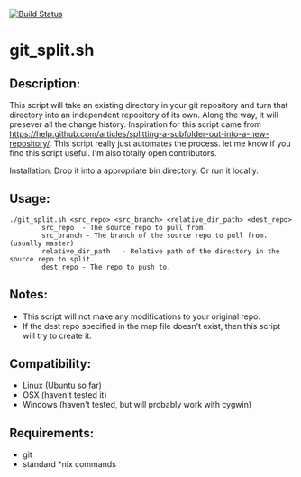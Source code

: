 [![Build Status](https://travis-ci.org/vangorra/git_split.svg?branch=master)](https://travis-ci.org/vangorra/git_split)

# git_split.sh

## Description:
This script will take an existing directory in your git repository and turn that directory into an independent repository of its own. Along the way, it will presever all the change history.
Inspiration for this script came from https://help.github.com/articles/splitting-a-subfolder-out-into-a-new-repository/. This script really just automates the process.
let me know if you find this script useful. I'm also totally open contributors.

Installation:
Drop it into a appropriate bin directory. Or run it locally.


## Usage: 
```
./git_split.sh <src_repo> <src_branch> <relative_dir_path> <dest_repo>
        src_repo  - The source repo to pull from.
        src_branch - The branch of the source repo to pull from. (usually master)
        relative_dir_path   - Relative path of the directory in the source repo to split.
        dest_repo - The repo to push to.
```

## Notes:
* This script will not make any modifications to your original repo.
* If the dest repo specified in the map file doesn't exist, then this script will try to create it.

## Compatibility:
* Linux (Ubuntu so far)
* OSX (haven't tested it)
* Windows (haven't tested, but will probably work with cygwin)

## Requirements:
* git
* standard *nix commands
